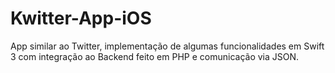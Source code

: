 # Kwitter-App-iOS

App similar ao Twitter, implementação de algumas funcionalidades em Swift 3 com integração ao Backend feito em PHP e comunicação via JSON.
